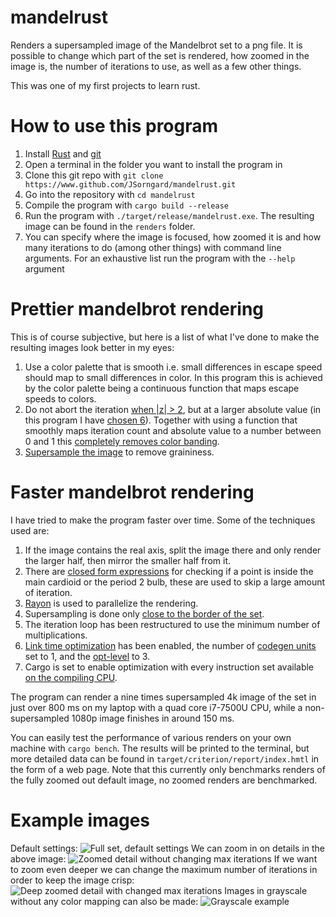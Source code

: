# mandelrust
Renders a supersampled image of the Mandelbrot set to a png file. It is possible to change which part of the set is rendered, how zoomed in the image is, the number of iterations to use, as well as a few other things.

This was one of my first projects to learn rust.

# How to use this program
 1. Install [Rust](https://www.rust-lang.org/tools/install) and [git](https://git-scm.com/book/en/v2/Getting-Started-Installing-Git)
 2. Open a terminal in the folder you want to install the program in
 3. Clone this git repo with `git clone https://www.github.com/JSorngard/mandelrust.git`
 4. Go into the repository with `cd mandelrust`
 5. Compile the program with `cargo build --release`
 6. Run the program with `./target/release/mandelrust.exe`. The resulting image can be found in the `renders` folder.
 7. You can specify where the image is focused, how zoomed it is and how many iterations to do (among other things) with command line arguments. For an exhaustive list run the program with the `--help` argument

# Prettier mandelbrot rendering
This is of course subjective, but here is a list of what I've done to make the resulting images look better in my eyes:  

 1. Use a color palette that is smooth i.e. small differences in escape speed should map to small differences in color. In this program this is achieved by the color palette being a continuous function that maps escape speeds to colors.  
 2. Do not abort the iteration [when |z| > 2](/examples/smoothing/no_smoothing_abs_geq_2.avif), but at a larger absolute value (in this program I have [chosen 6](/examples/smoothing/no_smoothing_abs_geq_6.avif)). Together with using a function that smoothly maps iteration count and absolute value to a number between 0 and 1 this [completely removes color banding](/examples/smoothing/smoothing_abs_geq_6.avif).  
 4. [Supersample the image](/examples/smoothing/smoothing_abs_geq_6_ssaa.avif) to remove graininess.

# Faster mandelbrot rendering
I have tried to make the program faster over time. Some of the techniques used are:

 1. If the image contains the real axis, split the image there and only render the larger half, then mirror the smaller half from it.
 2. There are [closed form expressions](https://en.wikipedia.org/wiki/Plotting_algorithms_for_the_Mandelbrot_set#Cardioid_/_bulb_checking) for checking if a point is inside the main cardioid or the period 2 bulb, these are used to skip a large amount of iteration.  
 3. [Rayon](https://docs.rs/rayon/latest/rayon/) is used to parallelize the rendering.  
 4. Supersampling is done only [close to the border of the set](/examples/smoothing/mandelbrot_set_ssaa_region.avif).  
 5. The iteration loop has been restructured to use the minimum number of multiplications.  
 6. [Link time optimization](https://doc.rust-lang.org/rustc/codegen-options/index.html#lto) has been enabled, the number of [codegen units](https://doc.rust-lang.org/rustc/codegen-options/index.html#codegen-units) set to 1, and the [opt-level](https://doc.rust-lang.org/rustc/codegen-options/index.html#opt-level) to 3.  
 7. Cargo is set to enable optimization with every instruction set available [on the compiling CPU](https://rust-lang.github.io/packed_simd/perf-guide/target-feature/rustflags.html#target-cpu).

The program can render a nine times supersampled 4k image of the set in just over 800 ms on my laptop with a quad core i7-7500U CPU, while a non-supersampled 1080p image finishes in around 150 ms.

You can easily test the performance of various renders on your own machine with `cargo bench`. The results will be printed to the terminal, but more detailed data can be found in `target/criterion/report/index.hmtl` in the form of a web page. Note that this currently only benchmarks renders of the fully zoomed out default image, no zoomed renders are benchmarked.

# Example images
Default settings:
![Full set, default settings](/examples/mandelbrot_set.avif)
We can zoom in on details in the above image:
![Zoomed detail without changing max iterations](/examples/mandelbrot_set_at_re_-0.23_im_-0.72_zoom_6.4_maxiters_255.avif)
If we want to zoom even deeper we can change the maximum number of iterations in order to keep the image crisp:
![Deep zoomed detail with changed max iterations](/examples/mandelbrot_set_at_re_-0.2345_im_-0.7178_zoom_12.5_maxiters_1000.avif)
Images in grayscale without any color mapping can also be made:
![Grayscale example](/examples/mandelbrot_set_at_re_-0.728_im_-0.212_zoom_6.4_maxiters_1000.avif)
